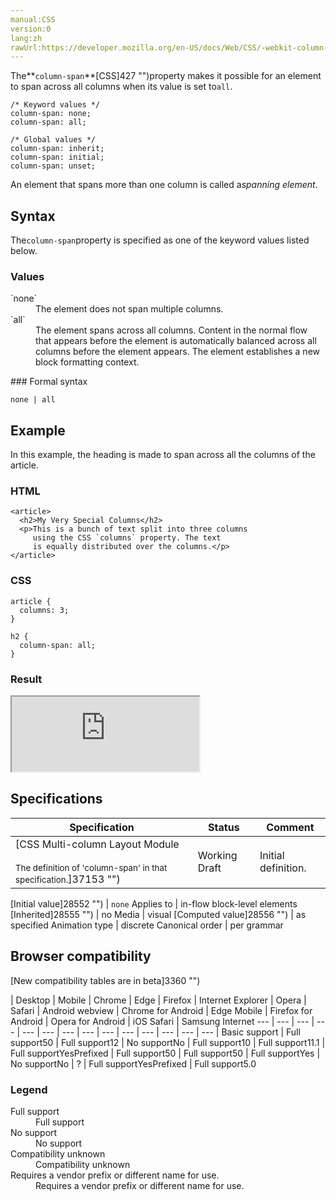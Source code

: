 ```yaml
---
manual:CSS
version:0
lang:zh
rawUrl:https://developer.mozilla.org/en-US/docs/Web/CSS/-webkit-column-span
---
```






The**`column-span`**[CSS]427 "")property makes it possible for an element to span across all columns when its value is set to`all`.


```
/* Keyword values */
column-span: none;
column-span: all;

/* Global values */
column-span: inherit;
column-span: initial;
column-span: unset;
```


An element that spans more than one column is called a*spanning element*.


## Syntax<a name="Syntax"></a>


The`column-span`property is specified as one of the keyword values listed below.


### Values<a name="Values"></a>
<dl><dt id=''>`none`</dt><dd>The element does not span multiple columns.</dd><dt id=''>`all`</dt><dd>The element spans across all columns. Content in the normal flow that appears before the element is automatically balanced across all columns before the element appears. The element establishes a new block formatting context.</dd></dl>
### Formal syntax<a name="Formal_syntax"></a>

```
none | all
```

## Example<a name="Example"></a>


In this example, the heading is made to span across all the columns of the article.


### HTML<a name="HTML"></a>

```
<article>
  <h2>My Very Special Columns</h2>
  <p>This is a bunch of text split into three columns
     using the CSS `columns` property. The text
     is equally distributed over the columns.</p>
</article>
```

### CSS<a name="CSS"></a>

```
article {
  columns: 3;
}

h2 {
  column-span: all;
}
```

### Result<a name="Result"></a>


<iframe src='https://mdn.mozillademos.org/en-US/docs/Web/CSS/column-span$samples/Example?revision=1362969' width='auto' height='120'></iframe>



## Specifications<a name="Specifications"></a>

Specification | Status | Comment 
 ---  |  ---  |  ---  | 
[CSS Multi-column Layout Module<br></br><small>The definition of &#39;column-span&#39; in that specification.</small>]37153 "") | Working Draft | Initial definition. 


[Initial value]28552 "") | `none` 
Applies to | in-flow block-level elements 
[Inherited]28555 "") | no 
Media | visual 
[Computed value]28556 "") | as specified 
Animation type | discrete 
Canonical order | per grammar 


## Browser compatibility<a name="Browser_compatibility"></a>
[New compatibility tables are in beta<i></i>]3360 "")

 | <abbr>Desktop<i></i></abbr> | <abbr>Mobile<i></i></abbr> 
 | <abbr>Chrome<i></i></abbr> | <abbr>Edge<i></i></abbr> | <abbr>Firefox<i></i></abbr> | <abbr>Internet Explorer<i></i></abbr> | <abbr>Opera<i></i></abbr> | <abbr>Safari<i></i></abbr> | <abbr>Android webview<i></i></abbr> | <abbr>Chrome for Android<i></i></abbr> | <abbr>Edge Mobile<i></i></abbr> | <abbr>Firefox for Android<i></i></abbr> | <abbr>Opera for Android<i></i></abbr> | <abbr>iOS Safari<i></i></abbr> | <abbr>Samsung Internet<i></i></abbr> 
 ---  |  ---  |  ---  |  ---  |  ---  |  ---  |  ---  |  ---  |  ---  |  ---  |  ---  |  ---  |  ---  |  ---  | 
Basic support | <abbr>Full support</abbr>50 | <abbr>Full support</abbr>12 | <abbr>No support</abbr>No | <abbr>Full support</abbr>10 | <abbr>Full support</abbr>11.1 | <abbr>Full support</abbr>Yes<abbr>Prefixed<i></i></abbr> | <abbr>Full support</abbr>50 | <abbr>Full support</abbr>50 | <abbr>Full support</abbr>Yes | <abbr>No support</abbr>No | <abbr>?</abbr> | <abbr>Full support</abbr>Yes<abbr>Prefixed<i></i></abbr> | <abbr>Full support</abbr>5.0 


### Legend<a name="Legend"></a>
<dl><dt id=''><abbr>Full support</abbr></dt><dd>Full support</dd><dt id=''><abbr>No support</abbr></dt><dd>No support</dd><dt id=''><abbr>Compatibility unknown</abbr></dt><dd>Compatibility unknown</dd><dt id=''><abbr>Requires a vendor prefix or different name for use.<i></i></abbr></dt><dd>Requires a vendor prefix or different name for use.</dd></dl>




